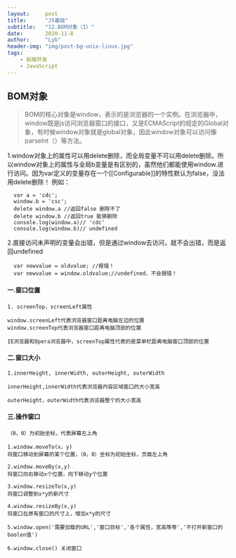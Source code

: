 ```yaml
---
layout:     post
title:      "JS基础"
subtitle:   "12.BOM对象（1）"
date:       2020-11-8
author:     "Lyb"
header-img: "img/post-bg-unix-linux.jpg"
tags:
    - 前端开发
    - JavaScript
---
```



## BOM对象

>BOM的核心对象是window，表示的是浏览器的一个实例。在浏览器中，window既是js访问浏览器窗口的接口，又是ECMAScript的规定的Global对象，有时候window对象就是global对象，因此window对象可以访问像parseInt（）等方法。

1.window对象上的属性可以用delete删除，而全局变量不可以用delete删除。所以window对象上的属性与全局b变量是有区别的，虽然他们都能使用window.进行访问。因为var定义的变量存在一个[[Configurable]]的特性默认为false，没法用delete删除！
例如：
````
  var a = 'cdc';
  window.b = 'csc';
  delete window.a //返回false 删除不了
  delete window.b //返回true 能够删除
  console.log(window.a)// 'cdc'
  console.log(window.b)// undefined

````

2.直接访问未声明的变量会出错，但是通过window去访问，就不会出错，而是返回undefined

````
  var newvalue = oldvalue; //报错！
  var newvalue = window.oldvalue;//undefined，不会报错！
````





#### 一.窗口位置

    1. screenTop，screenLeft属性

    window.screenLeft代表浏览器窗口距离电脑左边的位置
    window.screenTop代表浏览器窗口距离电脑顶部的位置

    IE浏览器和Opera浏览器中，screenTop属性代表的是菜单栏距离电脑窗口顶部的位置


#### 二.窗口大小

    1.innerHeight, innerWidth, outerHeight, outerWidth

    innerHeight,innerWidth代表浏览器内容区域窗口的大小宽高

    outerHeight，outerWidth代表浏览器整个的大小宽高


#### 三.操作窗口

    （0，0）为初始坐标，代表屏幕左上角

    1.window.moveTo(x，y)
    将窗口移动到屏幕的某个位置，（0，0）坐标为初始坐标，页面左上角

    2.window.moveBy(x,y)
    将窗口向右移动x个位置，向下移动y个位置

    3.window.resizeTo(x,y)
    将窗口调整到x*y的新尺寸

    4.window.resizeBy(x,y)
    将窗口在原有窗口的尺寸上，增加x*y的尺寸

    5.window.open('需要加载的URL','窗口目标','各个属性，宽高等等','不打开新窗口的boolen值')

    6.window.close() 关闭窗口